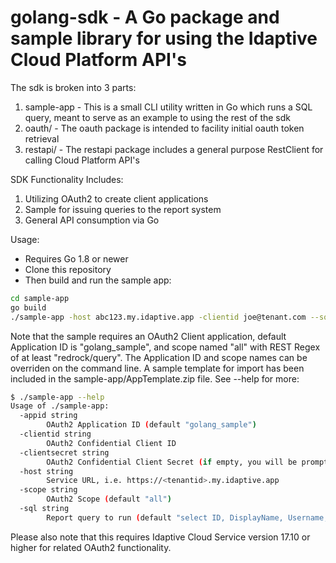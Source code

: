 # golang-sdk - A Go package and sample library for using the Idaptive Cloud Platform API's

The sdk is broken into 3 parts:

  1. sample-app - This is a small CLI utility written in Go which runs a SQL query, meant to serve as an example to using the rest of the sdk
  2. oauth/ - The oauth package is intended to facility initial oauth token retrieval
  3. restapi/ - The restapi package includes a general purpose RestClient for calling Cloud Platform API's
  
SDK Functionality Includes:

  1. Utilizing OAuth2 to create client applications
  2. Sample for issuing queries to the report system
  3. General API consumption via Go

Usage:

  - Requires Go 1.8 or newer
  - Clone this repository
  - Then build and run the sample app:
  ```sh
  cd sample-app
  go build
  ./sample-app -host abc123.my.idaptive.app -clientid joe@tenant.com --sql="select ID, DisplayName, Username, Email from User"
  ```

  Note that the sample requires an OAuth2 Client application, default Application ID is "golang_sample", and scope named "all" with REST Regex of at least "redrock/query".  The Application ID and scope names can be overriden on the command line.  A sample template for import has been included in the sample-app/AppTemplate.zip file.  See --help for more:

```sh
$ ./sample-app --help
Usage of ./sample-app:
  -appid string
    	OAuth2 Application ID (default "golang_sample")
  -clientid string
    	OAuth2 Confidential Client ID
  -clientsecret string
    	OAuth2 Confidential Client Secret (if empty, you will be prompted)
  -host string
    	Service URL, i.e. https://<tenantid>.my.idaptive.app
  -scope string
    	OAuth2 Scope (default "all")
  -sql string
    	Report query to run (default "select ID, DisplayName, Username, Email from User")
```

Please also note that this requires Idaptive Cloud Service version 17.10 or higher for related OAuth2 functionality.
